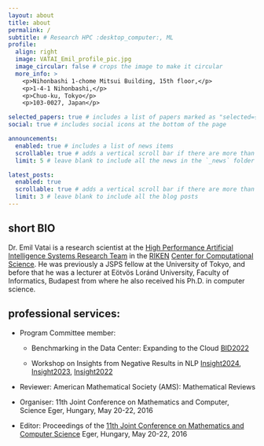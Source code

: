 ```yaml
---
layout: about
title: about
permalink: /
subtitle: # Research HPC :desktop_computer:, ML
profile:
  align: right
  image: VATAI_Emil_profile_pic.jpg
  image_circular: false # crops the image to make it circular
  more_info: >
    <p>Nihonbashi 1-chome Mitsui Building, 15th floor,</p>
    <p>1-4-1 Nihonbashi,</p>
    <p>Chuo-ku, Tokyo</p>
    <p>103-0027, Japan</p>

selected_papers: true # includes a list of papers marked as "selected={true}"
social: true # includes social icons at the bottom of the page

announcements:
  enabled: true # includes a list of news items
  scrollable: true # adds a vertical scroll bar if there are more than 3 news items
  limit: 5 # leave blank to include all the news in the `_news` folder

latest_posts:
  enabled: true
  scrollable: true # adds a vertical scroll bar if there are more than 3 new posts items
  limit: 3 # leave blank to include all the blog posts
---
```


## short BIO

Dr. Emil Vatai is a research scientist at the [High Performance Artificial Intelligence Systems Research Team](https://www.riken.jp/en/research/labs/r-ccs/high_perf_ai_sys/index.html) in the [RIKEN](https://www.riken.jp/) [Center for Computational Science](https://www.r-ccs.riken.jp/en/). He was previously a JSPS fellow at the University of Tokyo, and before that he was a lecturer at Eötvös Loránd University, Faculty of Informatics, Budapest from where he also received his Ph.D. in computer science.

## professional services:

- Program Committee member:

  - Benchmarking in the Data Center: Expanding to the Cloud [BID2022](https://parallel.computer/)

  - Workshop on Insights from Negative Results in NLP [Insight2024](https://insights-workshop.github.io/2024/pc/), [Insight2023](https://insights-workshop.github.io/2023/pc/), [Insight2022](https://insights-workshop.github.io/2022/pc/)

- Reviewer: American Mathematical Society (AMS): Mathematical Reviews

- Organiser: 11th Joint Conference on Mathematics and Computer, Science Eger, Hungary, May 20-22, 2016

- Editor: Proceedings of the [11th Joint Conference on Mathematics and Computer Science](http://ceur-ws.org/Vol-2046/) Eger, Hungary, May 20-22, 2016
